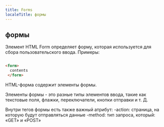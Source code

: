 ```yaml
---
title: Forms
localeTitle: формы
---
```

## формы

Элемент HTML Form определяет форму, которая используется для сбора пользовательского ввода. Примеры:

```html

<form> 
  contents 
 </form> 
```

HTML-форма содержит элементы формы.

Элементы формы - это разные типы элементов ввода, такие как текстовые поля, флажки, переключатели, кнопки отправки и т. Д.

Внутри тегов формы есть также важный атрибут: -action: страница, на которую будут отправляться данные -method: тип запроса, который: «GET» и «POST»